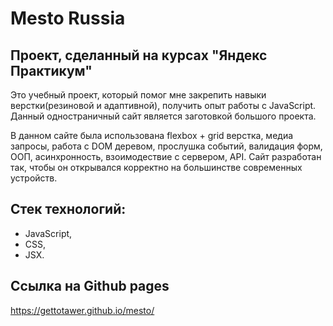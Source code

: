 # Mesto Russia
## Проект, сделанный на курсах "Яндекс Практикум"

Это учебный проект, который помог мне закрепить навыки верстки(резиновой и адаптивной), получить опыт работы с JavaScript.
Данный одностраничный сайт является заготовкой большого проекта.

В данном сайте была использована flexbox + grid верстка, медиа запросы, работа с DOM деревом, прослушка событий, валидация форм, ООП, асинхронность, взоимодествие с сервером, API. Сайт разработан так, чтобы он открывался корректно на большинстве современных устройств.

## Стек технологий:
- JavaScript,
- CSS,
- JSX.

## Ссылка на Github pages 
https://gettotawer.github.io/mesto/
